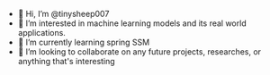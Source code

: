 - 👋 Hi, I’m @tinysheep007
- 👀 I’m interested in machine learning models and its real world applications.
- 🌱 I’m currently learning spring SSM
- 💞️ I’m looking to collaborate on any future projects, researches, or anything that's interesting

<!---
tinysheep007/tinysheep007 is a ✨ special ✨ repository because its `README.md` (this file) appears on your GitHub profile.
You can click the Preview link to take a look at your changes.
--->
